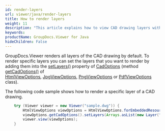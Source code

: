 ```yaml
---
id: render-layers
url: viewer/java/render-layers
title: How to render layers
weight: 11
description: "This article explains how to view CAD drawing layers with GroupDocs.Viewer within your Java applications."
keywords: 
productName: GroupDocs.Viewer for Java
hideChildren: False
---
```

GroupDocs.Viewer renders all layers of the CAD drawing by default. To render specific layers you can set the layers that you want to render by adding them into the [setLayers()](https://reference.groupdocs.com/viewer/java/com.groupdocs.viewer.options/CadOptions#setLayers(java.util.List)) property of [CadOptions](https://reference.groupdocs.com/viewer/java/com.groupdocs.viewer.options/CadOptions) (method [getCadOptions()](https://reference.groupdocs.com/viewer/java/com.groupdocs.viewer.options/BaseViewOptions#getCadOptions()) of [HtmlViewOptions](https://reference.groupdocs.com/viewer/java/com.groupdocs.viewer.options/HtmlViewOptions), [JpgViewOptions](https://reference.groupdocs.com/viewer/java/com.groupdocs.viewer.options/JpgViewOptions), [PngViewOptions](https://reference.groupdocs.com/viewer/java/com.groupdocs.viewer.options/PngViewOptions) or [PdfViewOptions](https://reference.groupdocs.com/viewer/java/com.groupdocs.viewer.options/PdfViewOptions) class). 

The following code sample shows how to render a specific layer of a CAD drawing.

```java
    try (Viewer viewer = new Viewer("sample.dwg")) {
        HtmlViewOptions viewOptions = HtmlViewOptions.forEmbeddedResources();
        viewOptions.getCadOptions().setLayers(Arrays.asList(new Layer("TRIANGLE"), new Layer("QUADRANT")));
        viewer.view(viewOptions);
    }
```

